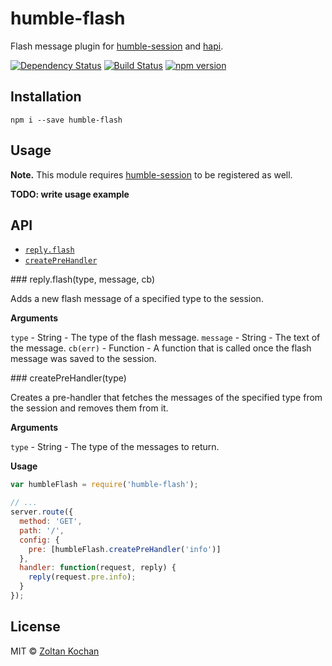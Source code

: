 # humble-flash

Flash message plugin for [humble-session](https://github.com/zkochan/humble-session) and [hapi](http://hapijs.com/).

[![Dependency Status](https://david-dm.org/zkochan/humble-flash/status.svg?style=flat)](https://david-dm.org/zkochan/humble-flash)
[![Build Status](https://travis-ci.org/zkochan/humble-flash.svg?branch=master)](https://travis-ci.org/zkochan/humble-flash)
[![npm version](https://badge.fury.io/js/humble-flash.svg)](http://badge.fury.io/js/humble-flash)


## Installation

```
npm i --save humble-flash
```


## Usage

**Note.** This module requires [humble-session](https://github.com/zkochan/humble-session) to be
registered as well.

**TODO: write usage example**


## API

* [`reply.flash`](#flash)
* [`createPreHandler`](#createPreHandler)


<a name="flash" />
### reply.flash(type, message, cb)

Adds a new flash message of a specified type to the session.

__Arguments__

`type` - String - The type of the flash message.
`message` - String - The text of the message.
`cb(err)` - Function - A function that is called once the flash message was saved
to the session.


<a name="createPreHandler" />
### createPreHandler(type)

Creates a pre-handler that fetches the messages of the specified type from the
session and removes them from it.

__Arguments__

`type` - String - The type of the messages to return.

__Usage__

```js
var humbleFlash = require('humble-flash');

// ...
server.route({
  method: 'GET',
  path: '/',
  config: {
    pre: [humbleFlash.createPreHandler('info')]
  },
  handler: function(request, reply) {
    reply(request.pre.info);
  }
});
```


## License

MIT © [Zoltan Kochan](https://www.kochan.io)
